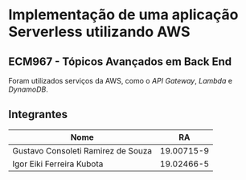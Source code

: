 # Implementação de uma aplicação Serverless utilizando AWS

## ECM967 - Tópicos Avançados em Back End

Foram utilizados serviços da AWS, como o *API Gateway*, *Lambda* e *DynamoDB*.

## Integrantes
| Nome | RA |
|------|-----------|
| Gustavo Consoleti Ramirez de Souza | 19.00715-9 |
| Igor Eiki Ferreira Kubota | 19.02466-5 |